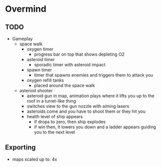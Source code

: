 # Overmind

## TODO

- Gameplay
	- space walk
		- oxygen timer
			- progress bar on top that shows depleting O2
		- asteroid timer
			- sporadic timer with asteroid impact
		- spawn timer
			- timer that spawns enemies and triggers them to attack you
		- oxygen refill tanks
			- placed around the space walk
	- asteroid shooter
		- asteroid gun in map, animation plays where it lifts you up to the roof
			in a turret-like thing
		- switches view to the gun nozzle with aiming lasers
		- asteroids come and you have to shoot them or they hit you
		- health level of ship appears
			- if drops to zero, then ship explodes
			- if win then, it lowers you down and a ladder appears guiding you to
				the next level

## Exporting
- maps scaled up to: 4x
